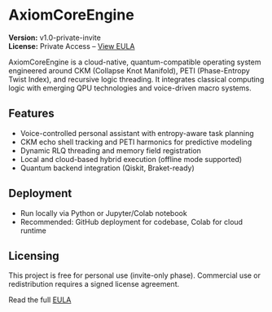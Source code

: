 # AxiomCoreEngine

**Version:** v1.0-private-invite  
**License:** Private Access – [View EULA](AxiomCoreEngine_EULA_v1.0-private-invite.pdf)

AxiomCoreEngine is a cloud-native, quantum-compatible operating system engineered around CKM (Collapse Knot Manifold), PETI (Phase-Entropy Twist Index), and recursive logic threading. It integrates classical computing logic with emerging QPU technologies and voice-driven macro systems.

## Features
- Voice-controlled personal assistant with entropy-aware task planning
- CKM echo shell tracking and PETI harmonics for predictive modeling
- Dynamic RLQ threading and memory field registration
- Local and cloud-based hybrid execution (offline mode supported)
- Quantum backend integration (Qiskit, Braket-ready)

## Deployment
- Run locally via Python or Jupyter/Colab notebook
- Recommended: GitHub deployment for codebase, Colab for cloud runtime

## Licensing
This project is free for personal use (invite-only phase). Commercial use or redistribution requires a signed license agreement.

Read the full [EULA](AxiomCoreEngine_EULA_v1.0-private-invite.md)

